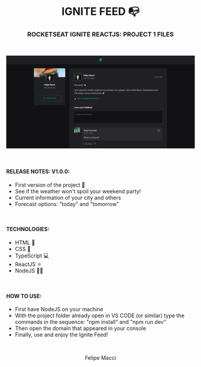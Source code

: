<h1 align="center">IGNITE FEED 📭</h1>
<h3 align="center">ROCKETSEAT IGNITE REACTJS: PROJECT 1 FILES</h3>

<br/>

<p align="center">
    <img width="800px" src="./.github/demo.png" alt="Demo Image">
</p>

<br />

#### RELEASE NOTES: V1.0.0:
- First version of the project 🎉
- See if the weather won't spoil your weekend party!
- Current information of your city and others
- Forecast options: "today" and "tomorrow"

<br />

#### TECHNOLOGIES:
- HTML 📄
- CSS 🎨
- TypeScript 💻
- ReactJS ⚛
- NodeJS 🐱‍👤

<br />

#### HOW TO USE:
* First have NodeJS on your machine
* With the project folder already open in VS CODE (or similar) type the commands in the sequence: "npm install" and "npm run dev"
* Then open the domain that appeared in your console
* Finally, use and enjoy the Ignite Feed!

<br />

<p align="center">Felipe Macci</p>